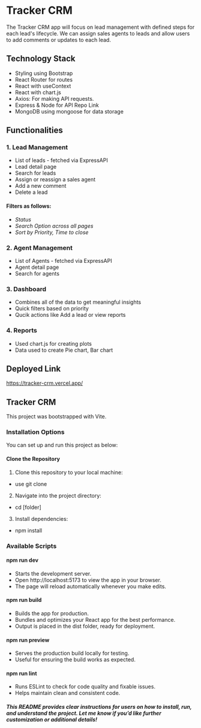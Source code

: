 # Tracker CRM

The Tracker CRM app will focus on lead management with defined steps for each lead's lifecycle. We can assign sales agents to leads and allow users to add comments or updates to each lead.

## Technology Stack

* Styling using Bootstrap
* React Router for routes
* React with useContext
* React with chart.js
* Axios: For making API requests.
* Express & Node for API Repo Link
* MongoDB using mongoose for data storage


## Functionalities

### 1. Lead Management
* List of leads - fetched via ExpressAPI
* Lead detail page
* Search for leads
* Assign or reassign a sales agent
* Add a new comment
* Delete a lead


#### Filters as follows:
- _Status_
- _Search Option across all pages_
- _Sort by Priority, Time to close_


### 2. Agent Management
* List of Agents - fetched via ExpressAPI
* Agent detail page
* Search for agents


### 3. Dashboard
* Combines all of the data to get meaningful insights
* Quick filters based on priority
* Qucik actions like Add a lead or view reports


### 4. Reports

* Used chart.js for creating plots
* Data used to create Pie chart, Bar chart



## Deployed Link

https://tracker-crm.vercel.app/




## Tracker CRM

This project was bootstrapped with Vite.


### Installation Options

You can set up and run this project as below:

#### Clone the Repository

1) Clone this repository to your local machine:

- use git clone 

2) Navigate into the project directory:

- cd [folder]


3) Install dependencies:

- npm install


### Available Scripts

#### npm run dev

- Starts the development server.
- Open http://localhost:5173 to view the app in your browser.
- The page will reload automatically whenever you make edits.

#### npm run build
- Builds the app for production.
- Bundles and optimizes your React app for the best performance.
- Output is placed in the dist folder, ready for deployment.

#### npm run preview
- Serves the production build locally for testing.
- Useful for ensuring the build works as expected.

#### npm run lint
- Runs ESLint to check for code quality and fixable issues.
- Helps maintain clean and consistent code.



##### This README provides clear instructions for users on how to install, run, and understand the project. Let me know if you’d like further customization or additional details!